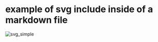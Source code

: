 # example of svg include inside of a markdown file

![svg_simple](https://github.com/Berkeley-MDes/tdf-fa23-equilet/assets/2237372/71bd72d5-546d-4587-bfcf-b92db3f44518)
